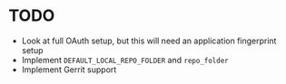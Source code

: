 # TODO

- Look at full OAuth setup, but this will need an application fingerprint setup
- Implement ```DEFAULT_LOCAL_REPO_FOLDER``` and ```repo_folder```
- Implement Gerrit support
